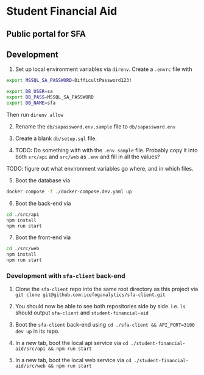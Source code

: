 # Student Financial Aid

## Public portal for SFA

## Development

1. Set up local environment variables via `direnv`. Create a `.envrc` file with

```bash
export MSSQL_SA_PASSWORD=DifficultPassword123!

export DB_USER=sa
export DB_PASS=MSSQL_SA_PASSWORD
export DB_NAME=sfa
```

Then run `direnv allow`

2. Rename the `db/sapassword.env.sample` file to `db/sapassword.env`

3. Create a blank `db/setup.sql` file.

4. TODO: Do something with with the `.env.sample` file. Probably copy it into both `src/api` and `src/web` as `.env` and fill in all the values?

TODO: figure out what environment variables go where, and in which files.

5. Boot the database via

```bash
docker compose -f ./docker-compose.dev.yaml up
```

6. Boot the back-end via

```bash
cd ./src/api
npm install
npm run start
```

7. Boot the front-end via

```bash
cd ./src/web
npm install
npm run start
```

### Development with `sfa-client` back-end

1. Clone the `sfa-client` repo into the same root directory as this project via `git clone git@github.com:icefoganalytics/sfa-client.git`

2. You should now be able to see both repositories side by side.
   i.e. `ls` should output `sfa-client` and `student-financial-aid`

3. Boot the `sfa-client` back-end using `cd ./sfa-client && API_PORT=3100 dev up` in its repo.

4. In a new tab, boot the local api service via `cd ./student-financial-aid/src/api && npm run start`

5. In a new tab, boot the local web service via `cd ./student-financial-aid/src/web && npm run start`
